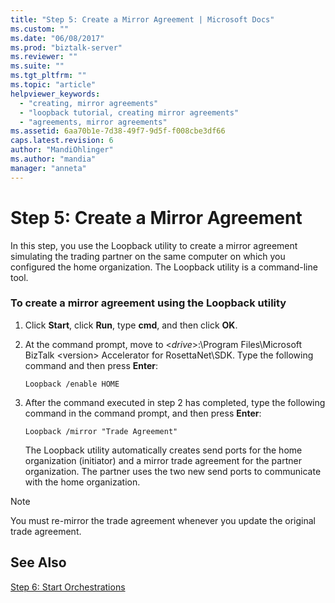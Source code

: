 ```yaml
---
title: "Step 5: Create a Mirror Agreement | Microsoft Docs"
ms.custom: ""
ms.date: "06/08/2017"
ms.prod: "biztalk-server"
ms.reviewer: ""
ms.suite: ""
ms.tgt_pltfrm: ""
ms.topic: "article"
helpviewer_keywords: 
  - "creating, mirror agreements"
  - "loopback tutorial, creating mirror agreements"
  - "agreements, mirror agreements"
ms.assetid: 6aa70b1e-7d38-49f7-9d5f-f008cbe3df66
caps.latest.revision: 6
author: "MandiOhlinger"
ms.author: "mandia"
manager: "anneta"
---
```

# Step 5: Create a Mirror Agreement
In this step, you use the Loopback utility to create a mirror agreement simulating the trading partner on the same computer on which you configured the home organization. The Loopback utility is a command-line tool.  
  
### To create a mirror agreement using the Loopback utility  
  
1. Click **Start**, click **Run**, type **cmd**, and then click **OK**.  
  
2. At the command prompt, move to \<*drive*\>:\Program Files\Microsoft BizTalk \<version\> Accelerator for RosettaNet\SDK. Type the following command and then press **Enter**:  
  
   ```  
   Loopback /enable HOME  
   ```  
  
3. After the command executed in step 2 has completed, type the following command in the command prompt, and then press **Enter**:  
  
   ```  
   Loopback /mirror "Trade Agreement"   
   ```  
  
   The Loopback utility automatically creates send ports for the home organization (initiator) and a mirror trade agreement for the partner organization. The partner uses the two new send ports to communicate with the home organization.  
  
> [!NOTE]
>  You must re-mirror the trade agreement whenever you update the original trade agreement.  
  
## See Also  
 [Step 6: Start Orchestrations](../../adapters-and-accelerators/accelerator-rosettanet/step-6-start-orchestrations.md)
